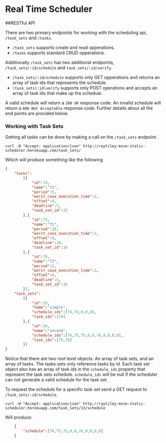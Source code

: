 # Real Time Scheduler

##RESTful API

There are two primary endpoints for working with the scheduling api, `/task_sets` and `/tasks`. 

*  `/task_sets` supports create and read opperations. 
*  `/tasks` supports standard CRUD opperations. 

Additionally `/task_sets` has two additional endpoints, `/task_sets/:id/schedule` and `task_sets/:id/verify`. 

*  `/task_sets/:id/schedule` supports only GET opperations and returns an array of task ids that represents the schedule.
*  `\task_sets\:id\verify` supports only POST operations and accepts an array of task ids that make up the schedule. 

A valid schedule will return a `200 OK` response code. An invalid schedule will return a `406 Not Acceptable` response code. Further details about all the end points are provided below.

### Working with Task Sets
Getting all tasks can be done by making a call on the `/task_sets` endpoint.

```
curl -H "Accept: application/json" http://raytiley-msse-static-scheduler.herokuapp.com/task_sets/
```

Which will produce something like the following

```json
{
	"tasks":
		[{
			"id":74,
			"name":"T1",
			"period":5,
			"worst_case_execution_time":2,
			"offset":0,
			"deadline":5,
			"task_set_id":15
		},{
			"id":75,
			"name":"T1",
			"period":10,
			"worst_case_execution_time":2,
			"offset":0,
			"deadline":10,
			"task_set_id":16
		},{
			"id":76,
			"name":"T2",
			"period":5,
			"worst_case_execution_time":1,
			"offset":0,
			"deadline":5,
			"task_set_id":16
		}],
	"task_sets":
		[{
			"id":15,
			"name":"simple",
			"schedule_ids":[74,74,0,0,0],
			"task_ids":[74]
		},{
			"id":16,
			"name":"second",
			"schedule_ids":[76,75,75,0,0,76,0,0,0,0],
			"task_ids":[75,76]
		}]
}

```

Notice that there are two root level objects. An array of task sets, and an array of tasks. The tasks sets only reference tasks by id. Each task set object also has an array of task ids in the `schedule_ids` property that represent the task sets schedule. `schedule_ids` will be null if the scheduler can not generate a valid schedule for the task set.

To request the schedule for a specific task set send a GET request to `/task_sets/:id/schedule`.

```
curl -H "Accept: application/json" http://raytiley-msse-static-scheduler.herokuapp.com/task_sets/13/schedule
```

Will produce:

```json
	{
		"schedule":[76,75,75,0,0,76,0,0,0,0]
	}
```
